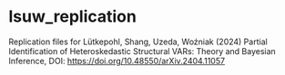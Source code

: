 # lsuw_replication
Replication files for Lütkepohl, Shang, Uzeda, Woźniak (2024) Partial Identification of Heteroskedastic Structural VARs: Theory and Bayesian Inference, DOI: https://doi.org/10.48550/arXiv.2404.11057
